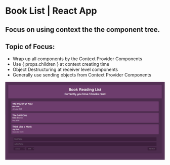 # Book List | React App 

## Focus on using context the the component tree.

## Topic of Focus:
- Wrap up all components by the Context Provider Components
- Use { props.children } at context creating time
- Object Destructuring at receiver level components 
- Generally use sending objects from Context Provider Components

<img src="./src/img/demo.png">